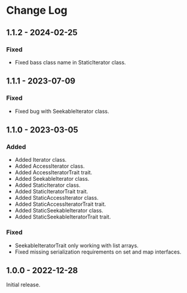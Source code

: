 # Change Log

## 1.1.2 - 2024-02-25

### Fixed

- Fixed bass class name in StaticIterator class.

## 1.1.1 - 2023-07-09

### Fixed

- Fixed bug with SeekableIterator class.

## 1.1.0 - 2023-03-05

### Added

- Added Iterator class.
- Added AccessIterator class.
- Added AccessIteratorTrait trait.
- Added SeekableIterator class.
- Added StaticIterator class.
- Added StaticIteratorTrait trait.
- Added StaticAccessIterator class.
- Added StaticAccessIteratorTrait trait.
- Added StaticSeekableIterator class.
- Added StaticSeekableIteratorTrait trait.

### Fixed

- SeekableIteratorTrait only working with list arrays.
- Fixed missing serialization requirements on set and map interfaces.

## 1.0.0 - 2022-12-28

Initial release.
